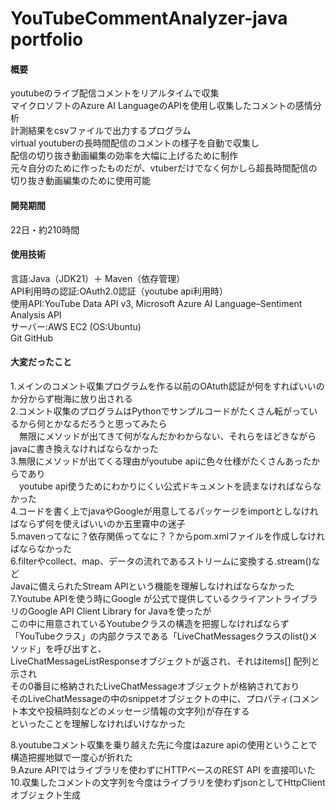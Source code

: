 # YouTubeCommentAnalyzer-java portfolio
#### 概要
youtubeのライブ配信コメントをリアルタイムで収集  
マイクロソフトのAzure AI LanguageのAPIを使用し収集したコメントの感情分析  
計測結果をcsvファイルで出力するプログラム  
virtual youtuberの長時間配信のコメントの様子を自動で収集し  
配信の切り抜き動画編集の効率を大幅に上げるために制作  
元々自分のために作ったものだが、vtuberだけでなく何かしら超長時間配信の切り抜き動画編集のために使用可能  
#### 開発期間
22日・約210時間
#### 使用技術
言語:Java（JDK21）＋ Maven（依存管理）  
API利用時の認証:OAuth2.0認証（youtube api利用時）  
使用API:YouTube Data API v3, Microsoft Azure AI Language–Sentiment Analysis API  
サーバー:AWS EC2 (OS:Ubuntu)  
Git GitHub
#### 大変だったこと
1.メインのコメント収集プログラムを作る以前のOAtuth認証が何をすればいいのか分からず樹海に放り出される  
2.コメント収集のプログラムはPythonでサンプルコードがたくさん転がっているから何とかなるだろうと思ってみたら  
　無限にメソッドが出てきて何がなんだかわからない、それらをほどきながらjavaに書き換えなければならなかった  
3.無限にメソッドが出てくる理由がyoutube apiに色々仕様がたくさんあったからであり  
　youtube api使うためにわかりにくい公式ドキュメントを読まなければならなかった  
4.コードを書く上でjavaやGoogleが用意してるパッケージをimportとしなければならず何を使えばいいのか五里霧中の迷子  
5.mavenってなに？依存関係ってなに？？からpom.xmlファイルを作成しなければならなかった  
6.filterやcollect、map、データの流れであるストリームに変換する.stream()など  
  Javaに備えられたStream APIという機能を理解しなければならなかった  
7.Youtube APIを使う時にGoogle が公式で提供しているクライアントライブラリのGoogle API Client Library for Javaを使ったが  
  この中に用意されているYoutubeクラスの構造を把握しなければならず  
  「YouTubeクラス」の内部クラスである「LiveChatMessagesクラスのlist()メソッド」を呼び出すと、  
   LiveChatMessageListResponseオブジェクトが返され、それはitems[] 配列と示され  
   その0番目に格納されたLiveChatMessageオブジェクトが格納されており  
   そのLiveChatMessageの中のsnippetオブジェクトの中に、プロパティ(コメント本文や投稿時刻などのメッセージ情報の文字列)が存在する  
   といったことを理解しなければいけなかった
   
8.youtubeコメント収集を乗り越えた先に今度はazure apiの使用ということで構造把握地獄で一度心が折れた  
9.Azure APIではライブラリを使わずにHTTPベースのREST API を直接叩いた
10.収集したコメントの文字列を今度はライブラリを使わずjsonとしてHttpClientオブジェクト生成


